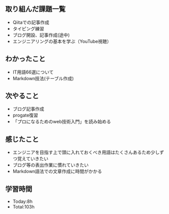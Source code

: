 ##  取り組んだ課題一覧
- Qiitaでの記事作成
- タイピング練習
- ブログ開設、記事作成(途中)
- エンジニアリングの基本を学ぶ（YouTube視聴）
##  わかったこと
- IT用語66選について
- Markdown技法(テーブル作成)
##  次やること
- ブログ記事作成 
- progate復習
- 「プロになるためのweb技術入門」を読み始める
##  感じたこと
 - エンジニアを目指す上で頭に入れておくべき用語はたくさんあるため少しずつ覚えていきたい
 - ブログ等の表出作業に慣れていきたい
 - Markdown語法での文章作成に時間がかかる
##  学習時間
 - Today:8h 
 - Total:103h
 

